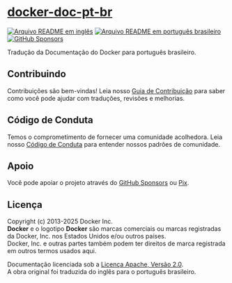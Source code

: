 # [docker-doc-pt-br][page]

[![Arquivo README em inglês][badge-readme-en]][readme-en]
[![Arquivo README em português brasileiro][badge-readme-pt-br]][readme-pt-br]
[![GitHub Sponsors][badge-github-sponsors]][github-sponsors]

Tradução da Documentação do Docker para português brasileiro.

## Contribuindo

Contribuições são bem-vindas!
Leia nosso [Guia de Contribuição][contributing] para saber como você pode ajudar
com traduções, revisões e melhorias.

## Código de Conduta

Temos o comprometimento de fornecer uma comunidade acolhedora.
Leia nosso [Código de Conduta][code-of-conduct] para entender nossos padrões de
comunidade.

## Apoio

Você pode apoiar o projeto através do [GitHub Sponsors][github-sponsors] ou
[Pix][sponsor].

## Licença

Copyright (c) 2013-2025 Docker Inc.<br>
**Docker** e o logotipo **Docker** são marcas comerciais ou marcas registradas
da Docker, Inc. nos Estados Unidos e/ou outros países.<br>
Docker, Inc. e outras partes também podem ter direitos de marca registrada em
outros termos usados aqui.

Documentação licenciada sob a [Licença Apache, Versão 2.0][license].<br>
A obra original foi traduzida do inglês para o português brasileiro.

[badge-github-sponsors]: https://img.shields.io/github/sponsors/docsdevbr

[badge-readme-en]: https://img.shields.io/badge/lang-en-blue.svg

[badge-readme-pt-br]: https://img.shields.io/badge/lang-pt--br-dark--green.svg

[contributing]: https://github.com/docsdevbr/.github/blob/main/CONTRIBUTING.md

[code-of-conduct]: https://github.com/docsdevbr/.github/blob/main/CODE_OF_CONDUCT.md

[github-sponsors]: https://github.com/sponsors/docsdevbr

[license]: LICENSE

[page]: https://docs.dev.br/pt-br/docs/docker/doc/

[readme-en]: README.EN.md

[readme-pt-br]: README.md

[sponsor]: https://docs.dev.br/pt-br/support-us
